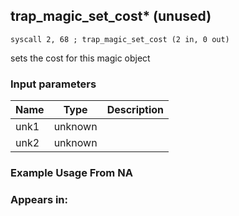## trap_magic_set_cost* (unused)

`syscall 2, 68 ; trap_magic_set_cost (2 in, 0 out)`

sets the cost for this magic object

### Input parameters
| Name | Type | Description
|------|------|------------
| unk1   | unknown   | 
| unk2   | unknown   | 


### Example Usage From NA



### Appears in:




